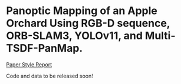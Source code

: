 # Panoptic Mapping of an Apple Orchard Using RGB-D sequence, ORB-SLAM3, YOLOv11, and Multi-TSDF-PanMap.

[Paper Style Report](./Notes/)

Code and data to be released soon!
